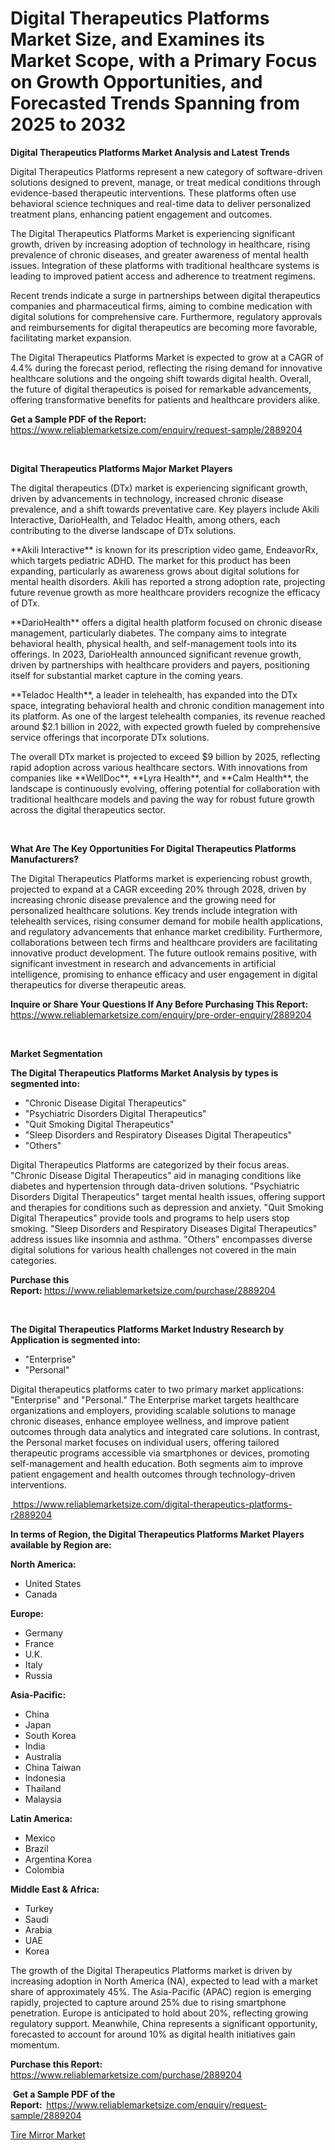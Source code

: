 <p><h1>Digital Therapeutics Platforms Market Size, and Examines its Market Scope, with a Primary Focus on Growth Opportunities, and Forecasted Trends Spanning from 2025 to 2032</h1></p><p><strong>Digital Therapeutics Platforms Market Analysis and Latest Trends</strong></p>
<p><p>Digital Therapeutics Platforms represent a new category of software-driven solutions designed to prevent, manage, or treat medical conditions through evidence-based therapeutic interventions. These platforms often use behavioral science techniques and real-time data to deliver personalized treatment plans, enhancing patient engagement and outcomes.</p><p>The Digital Therapeutics Platforms Market is experiencing significant growth, driven by increasing adoption of technology in healthcare, rising prevalence of chronic diseases, and greater awareness of mental health issues. Integration of these platforms with traditional healthcare systems is leading to improved patient access and adherence to treatment regimens. </p><p>Recent trends indicate a surge in partnerships between digital therapeutics companies and pharmaceutical firms, aiming to combine medication with digital solutions for comprehensive care. Furthermore, regulatory approvals and reimbursements for digital therapeutics are becoming more favorable, facilitating market expansion. </p><p>The Digital Therapeutics Platforms Market is expected to grow at a CAGR of 4.4% during the forecast period, reflecting the rising demand for innovative healthcare solutions and the ongoing shift towards digital health. Overall, the future of digital therapeutics is poised for remarkable advancements, offering transformative benefits for patients and healthcare providers alike.</p></p>
<p><strong>Get a Sample PDF of the Report:&nbsp;</strong> <a href="https://www.reliablemarketsize.com/enquiry/request-sample/2889204?utm_campaign=2749&utm_medium=2&utm_source=Github&utm_content=ia&utm_term=14032025&utm_id=digital-therapeutics-platforms">https://www.reliablemarketsize.com/enquiry/request-sample/2889204</a></p>
<p>&nbsp;</p>
<p><strong>Digital Therapeutics Platforms Major Market Players</strong></p>
<p><p>The digital therapeutics (DTx) market is experiencing significant growth, driven by advancements in technology, increased chronic disease prevalence, and a shift towards preventative care. Key players include Akili Interactive, DarioHealth, and Teladoc Health, among others, each contributing to the diverse landscape of DTx solutions.</p><p>**Akili Interactive** is known for its prescription video game, EndeavorRx, which targets pediatric ADHD. The market for this product has been expanding, particularly as awareness grows about digital solutions for mental health disorders. Akili has reported a strong adoption rate, projecting future revenue growth as more healthcare providers recognize the efficacy of DTx.</p><p>**DarioHealth** offers a digital health platform focused on chronic disease management, particularly diabetes. The company aims to integrate behavioral health, physical health, and self-management tools into its offerings. In 2023, DarioHealth announced significant revenue growth, driven by partnerships with healthcare providers and payers, positioning itself for substantial market capture in the coming years.</p><p>**Teladoc Health**, a leader in telehealth, has expanded into the DTx space, integrating behavioral health and chronic condition management into its platform. As one of the largest telehealth companies, its revenue reached around $2.1 billion in 2022, with expected growth fueled by comprehensive service offerings that incorporate DTx solutions.</p><p>The overall DTx market is projected to exceed $9 billion by 2025, reflecting rapid adoption across various healthcare sectors. With innovations from companies like **WellDoc**, **Lyra Health**, and **Calm Health**, the landscape is continuously evolving, offering potential for collaboration with traditional healthcare models and paving the way for robust future growth across the digital therapeutics sector.</p></p>
<p>&nbsp;</p>
<p><strong>What Are The Key Opportunities For Digital Therapeutics Platforms Manufacturers?</strong></p>
<p><p>The Digital Therapeutics Platforms market is experiencing robust growth, projected to expand at a CAGR exceeding 20% through 2028, driven by increasing chronic disease prevalence and the growing need for personalized healthcare solutions. Key trends include integration with telehealth services, rising consumer demand for mobile health applications, and regulatory advancements that enhance market credibility. Furthermore, collaborations between tech firms and healthcare providers are facilitating innovative product development. The future outlook remains positive, with significant investment in research and advancements in artificial intelligence, promising to enhance efficacy and user engagement in digital therapeutics for diverse therapeutic areas.</p></p>
<p><strong>Inquire or Share Your Questions If Any Before Purchasing This Report:</strong> <a href="https://www.reliablemarketsize.com/enquiry/pre-order-enquiry/2889204?utm_campaign=2749&utm_medium=2&utm_source=Github&utm_content=ia&utm_term=14032025&utm_id=digital-therapeutics-platforms">https://www.reliablemarketsize.com/enquiry/pre-order-enquiry/2889204</a></p>
<p>&nbsp;</p>
<p><strong>Market Segmentation</strong></p>
<p><strong>The Digital Therapeutics Platforms Market Analysis by types is segmented into:</strong></p>
<p><ul><li>"Chronic Disease Digital Therapeutics"</li><li>"Psychiatric Disorders Digital Therapeutics"</li><li>"Quit Smoking Digital Therapeutics"</li><li>"Sleep Disorders and Respiratory Diseases Digital Therapeutics"</li><li>"Others"</li></ul></p>
<p><p>Digital Therapeutics Platforms are categorized by their focus areas. "Chronic Disease Digital Therapeutics" aid in managing conditions like diabetes and hypertension through data-driven solutions. "Psychiatric Disorders Digital Therapeutics" target mental health issues, offering support and therapies for conditions such as depression and anxiety. "Quit Smoking Digital Therapeutics" provide tools and programs to help users stop smoking. "Sleep Disorders and Respiratory Diseases Digital Therapeutics" address issues like insomnia and asthma. "Others" encompasses diverse digital solutions for various health challenges not covered in the main categories.</p></p>
<p><strong>Purchase this Report:&nbsp;</strong><a href="https://www.reliablemarketsize.com/purchase/2889204?utm_campaign=2749&utm_medium=2&utm_source=Github&utm_content=ia&utm_term=14032025&utm_id=digital-therapeutics-platforms">https://www.reliablemarketsize.com/purchase/2889204</a></p>
<p>&nbsp;</p>
<p><strong>The Digital Therapeutics Platforms Market Industry Research by Application is segmented into:</strong></p>
<p><ul><li>"Enterprise"</li><li>"Personal"</li></ul></p>
<p><p>Digital therapeutics platforms cater to two primary market applications: "Enterprise" and "Personal." The Enterprise market targets healthcare organizations and employers, providing scalable solutions to manage chronic diseases, enhance employee wellness, and improve patient outcomes through data analytics and integrated care solutions. In contrast, the Personal market focuses on individual users, offering tailored therapeutic programs accessible via smartphones or devices, promoting self-management and health education. Both segments aim to improve patient engagement and health outcomes through technology-driven interventions.</p></p>
<p><a href="https://www.reliablemarketsize.com/digital-therapeutics-platforms-r2889204?utm_campaign=2749&utm_medium=2&utm_source=Github&utm_content=ia&utm_term=14032025&utm_id=digital-therapeutics-platforms">&nbsp;https://www.reliablemarketsize.com/digital-therapeutics-platforms-r2889204</a></p>
<p><strong>In terms of Region, the Digital Therapeutics Platforms Market Players available by Region are:</strong></p>
<p>
    <p> <strong> North America: </strong>
        <ul>
            <li>United States</li>
            <li>Canada</li>
        </ul>
        </p> 
    <p> <strong> Europe: </strong>
        <ul>
            <li>Germany</li>
            <li>France</li>
            <li>U.K.</li>
            <li>Italy</li>
            <li>Russia</li>
        </ul>
        </p> 
    <p> <strong> Asia-Pacific: </strong>
        <ul>
            <li>China</li>
            <li>Japan</li>
            <li>South Korea</li>
            <li>India</li>
            <li>Australia</li>
            <li>China Taiwan</li>
            <li>Indonesia</li>
            <li>Thailand</li>
            <li>Malaysia</li>
        </ul>
        </p> 
    <p> <strong> Latin America: </strong>
        <ul>
            <li>Mexico</li>
            <li>Brazil</li>
            <li>Argentina Korea</li>
            <li>Colombia</li>
        </ul>
        </p> 
    <p> <strong> Middle East & Africa: </strong>
        <ul>
            <li>Turkey</li>
            <li>Saudi</li>
            <li>Arabia</li>
            <li>UAE</li>
            <li>Korea</li>
        </ul>
    </p>
    </p>
<p><p>The growth of the Digital Therapeutics Platforms market is driven by increasing adoption in North America (NA), expected to lead with a market share of approximately 45%. The Asia-Pacific (APAC) region is emerging rapidly, projected to capture around 25% due to rising smartphone penetration. Europe is anticipated to hold about 20%, reflecting growing regulatory support. Meanwhile, China represents a significant opportunity, forecasted to account for around 10% as digital health initiatives gain momentum.</p></p>
<p><strong>Purchase this Report: </strong><a href="https://www.reliablemarketsize.com/purchase/2889204?utm_campaign=2749&utm_medium=2&utm_source=Github&utm_content=ia&utm_term=14032025&utm_id=digital-therapeutics-platforms">https://www.reliablemarketsize.com/purchase/2889204</a></p>
<p>&nbsp;<strong>Get a Sample PDF of the Report:&nbsp;&nbsp;</strong><a href="https://www.reliablemarketsize.com/enquiry/request-sample/2889204?utm_campaign=2749&utm_medium=2&utm_source=Github&utm_content=ia&utm_term=14032025&utm_id=digital-therapeutics-platforms">https://www.reliablemarketsize.com/enquiry/request-sample/2889204</a></p>
<p><strong></strong></p>
<p><p><a href="https://github.com/ziogaskangui96/Market-Research-Report-List-1/blob/main/tire-mirror-market.md?utm_campaign=2749&utm_medium=2&utm_source=Github&utm_content=ia&utm_term=14032025&utm_id=digital-therapeutics-platforms">Tire Mirror Market</a></p></p>